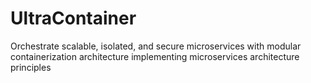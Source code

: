 # UltraContainer
Orchestrate scalable, isolated, and secure microservices with modular containerization architecture implementing microservices architecture principles
